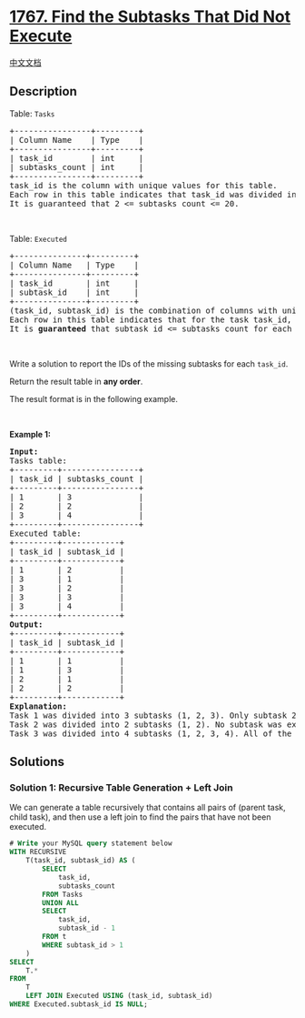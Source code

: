 # [1767. Find the Subtasks That Did Not Execute](https://leetcode.com/problems/find-the-subtasks-that-did-not-execute)

[中文文档](/solution/1700-1799/1767.Find%20the%20Subtasks%20That%20Did%20Not%20Execute/README.md)

## Description

<p>Table: <code>Tasks</code></p>

<pre>
+----------------+---------+
| Column Name    | Type    |
+----------------+---------+
| task_id        | int     |
| subtasks_count | int     |
+----------------+---------+
task_id is the column with unique values for this table.
Each row in this table indicates that task_id was divided into subtasks_count subtasks labeled from 1 to subtasks_count.
It is guaranteed that 2 &lt;= subtasks_count &lt;= 20.
</pre>

<p>&nbsp;</p>

<p>Table: <code>Executed</code></p>

<pre>
+---------------+---------+
| Column Name   | Type    |
+---------------+---------+
| task_id       | int     |
| subtask_id    | int     |
+---------------+---------+
(task_id, subtask_id) is the combination of columns with unique values for this table.
Each row in this table indicates that for the task task_id, the subtask with ID subtask_id was executed successfully.
It is <strong>guaranteed</strong> that subtask_id &lt;= subtasks_count for each task_id.</pre>

<p>&nbsp;</p>

<p>Write a solution&nbsp;to report the IDs of the missing subtasks for each <code>task_id</code>.</p>

<p>Return the result table in <strong>any order</strong>.</p>

<p>The result format is in the following example.</p>

<p>&nbsp;</p>
<p><strong class="example">Example 1:</strong></p>

<pre>
<strong>Input:</strong> 
Tasks table:
+---------+----------------+
| task_id | subtasks_count |
+---------+----------------+
| 1       | 3              |
| 2       | 2              |
| 3       | 4              |
+---------+----------------+
Executed table:
+---------+------------+
| task_id | subtask_id |
+---------+------------+
| 1       | 2          |
| 3       | 1          |
| 3       | 2          |
| 3       | 3          |
| 3       | 4          |
+---------+------------+
<strong>Output:</strong> 
+---------+------------+
| task_id | subtask_id |
+---------+------------+
| 1       | 1          |
| 1       | 3          |
| 2       | 1          |
| 2       | 2          |
+---------+------------+
<strong>Explanation:</strong> 
Task 1 was divided into 3 subtasks (1, 2, 3). Only subtask 2 was executed successfully, so we include (1, 1) and (1, 3) in the answer.
Task 2 was divided into 2 subtasks (1, 2). No subtask was executed successfully, so we include (2, 1) and (2, 2) in the answer.
Task 3 was divided into 4 subtasks (1, 2, 3, 4). All of the subtasks were executed successfully.
</pre>

## Solutions

### Solution 1: Recursive Table Generation + Left Join

We can generate a table recursively that contains all pairs of (parent task, child task), and then use a left join to find the pairs that have not been executed.

<!-- tabs:start -->

```sql
# Write your MySQL query statement below
WITH RECURSIVE
    T(task_id, subtask_id) AS (
        SELECT
            task_id,
            subtasks_count
        FROM Tasks
        UNION ALL
        SELECT
            task_id,
            subtask_id - 1
        FROM t
        WHERE subtask_id > 1
    )
SELECT
    T.*
FROM
    T
    LEFT JOIN Executed USING (task_id, subtask_id)
WHERE Executed.subtask_id IS NULL;
```

<!-- tabs:end -->

<!-- end -->

